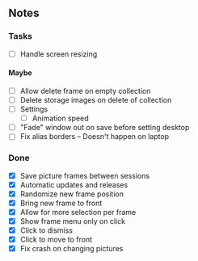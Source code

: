 ## Notes

### Tasks
- [ ] Handle screen resizing

#### Maybe
- [ ] Allow delete frame on empty collection
- [ ] Delete storage images on delete of collection
- [ ] Settings
    - [ ] Animation speed
- [ ] "Fade" window out on save before setting desktop
- [ ] Fix alias borders – Doesn't happen on laptop

### Done
- [x] Save picture frames between sessions
- [x] Automatic updates and releases
- [x] Randomize new frame position
- [x] Bring new frame to front
- [x] Allow for more selection per frame
- [x] Show frame menu only on click
- [x] Click to dismiss
- [x] Click to move to front
- [x] Fix crash on changing pictures
